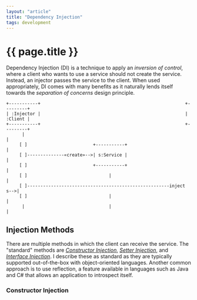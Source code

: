```yaml
---
layout: "article"
title: "Dependency Injection"
tags: development
---
```

# {{ page.title }}

Dependency Injection (DI) is a technique to apply an _inversion of control_, where a client who wants to use a service should not create the service. Instead, an injector passes the service to the client. When used appropriately, DI comes with many benefits as it naturally lends itself towards the _separation of concerns_ design principle.

```
+-----------+                                                       +---------+
| :Injector |                                                       | :Client |
+-----------+                                                       +---------+
      |                                                                  |
     [ ]                         +-----------+                           |
     [ ]--------------«create»-->| s:Service |                           |
     [ ]                         +-----------+                           |
     [ ]                               |                                 |
     [ ]------------------------------------------------------inject s-->|
     [ ]                               |                                 |
      |                                |                                 |
```

## Injection Methods
There are multiple methods in which the client can receive the service. The "standard" methods are [_Constructor Injection_](#constructor-injection), [_Setter Injection_](#setter-injection), and [_Interface Injection_](#interface-injection). I describe these as standard as they are typically supported out-of-the-box with object-oriented languages. Another common approach is to use reflection, a feature available in languages such as Java and C# that allows an application to introspect itself.

### Constructor Injection

